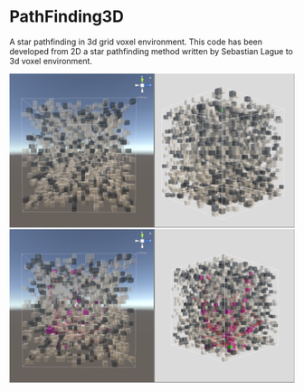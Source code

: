 # PathFinding3D
A star pathfinding in 3d grid voxel environment. 
This code has been developed from 2D a star pathfinding method written by Sebastian Lague to 3d voxel environment.



![](unityImage_1.jpeg)
![](unityImage_2.jpeg)

